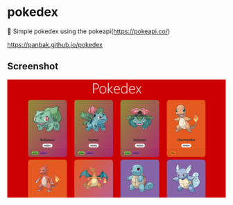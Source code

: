 # pokedex
:bug: Simple pokedex using the pokeapi(https://pokeapi.co/)

https://panbak.github.io/pokedex

## Screenshot

![pokedex](https://github.com/panbak/pokedex/blob/master/screenshot.png?raw=true)

